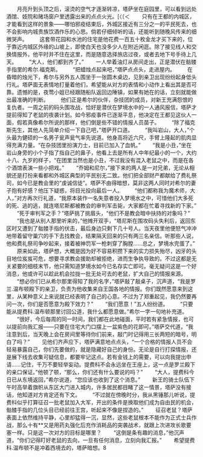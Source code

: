 　　月亮升到头顶之后，滚烫的空气才逐渐转凉，塔萨坐在庭园里，可以看到远处酒馆、妓院和赌场窗户里透露出来的点点火光。[〈〔＜
　　只有在王都的内城区，才能看到这样的景象——哪怕邪疫结束后，外城区接近有三分之一的平民死去，也不会影响内城贵族饮酒作乐的心思。倘若仔细倾听的话，还能听到随晚风传来的细微哭声。
　　这套带花园和水池的住宅是他花费一百五十枚金龙才买下来的，位于靠近内城区外缘的山坡上，即使白天也没多少人在附近闲逛。除了接见线人和交换情报外，他平时并不住在这里，而是随意选择旅店过夜，或者去地下号手待上几天。
　　“大人，他们都到齐了。”
　　一人举着油灯从房间走出，正是潜伏在骷髅手指里的希尔.福克斯。
　　“把蜡烛点起来吧，”塔萨点点头，走进屋内。
　　在昏暗的烛光下，希尔与另外五人围坐于一张圆木桌边，见到亲卫出现纷纷起身低头行礼。塔萨面无表情地打量着他们，希望能从对方的表情和小动作上看出其是否可靠。遗憾的是，夜莺小姐已经跟随船队返回边陲镇，如果有她在的话，立刻就能做出最准确的判断。
　　他们正是希尔的伙伴，杂技团的成员，对新王充满怨恨的复仇者。一周之前的码头围攻战，恰好是潜伏在梦境水中的一人通风报信，塔萨才提前得知了老鼠的夜袭计划。如今邪疫事件已逐渐平息，他决定在王都见这伙人一面，假若真像希尔所说的那样，他们倒是些不错的情报人员苗子。
　　“除了福克斯先生，其他人先简单介绍一下自己吧，”塔萨开口道。
　　“我叫岩山，大人，”个头最为健硕的一名男子瓮声瓮气率先说道。他身高将近六尺，手臂上隆起的肌肉显得充满力量。“在杂技团里扮演力士，目前已加入了血帆。”
　　“我是小丑，”坐在岩山身旁的小个子指了指自己的鼻子，他看上去是所有人中年纪最小的一个，大约十八、九岁的样子，“在团里当然也是小丑，不过我没有混入老鼠之中，而是在各个酒馆表演一些小把戏。”
　　“乔姆和尼尔，”接下来的两人是一对兄弟，无论从相貌还是打扮来看都和外城区典型的平民别无二致。他们把全部财产都献给了费礼祭司，如今已是教会里的“虔诚信徒”。塔萨不由得暗想，莫非这两人同时对希尔的妻子抱有好感？他压下疑惑，将目光投向最后一人。
　　“他们都称我为魔术师，大人，”对方再次行礼道，“我原本装作一名失意者投入梦境水之中，可惜他们大多死的死、逃的逃，就连塔尼斯都被教会的审判军击毙，大家都在忙着寻找新的下家。”
　　“死于审判军之手？”塔萨挑了挑眉头，“他们不是教会暗中扶持的对象吗？”
　　“我也是从别人那里听来的，”他摊开双手，“塔尼斯在围攻码头失利后，返回东区时又遭到了骷髅手指的伏击，最后身边只剩下几十号人。当天夜里他便怒气冲冲地带着留守巢穴的手下去找教会，结果隔天回来的只有两三名亲信。听那些人说，他和费礼祭司争吵起来，接着被神罚军一枪刺穿了胸膛……总之，梦境水完蛋了。”
　　原来如此，塔萨想，大概是因为好不容易积攒下来的实力损失殆尽，凶牙的头目地位岌岌可危，想要寻求教会援助却被拒绝，进而生争执导致的。不过这都是无关紧要的细枝末节，他只需知道梦境水如今已名存实亡即可。毫无疑问这是一个好消息，他或许可以趁此机会拉拢一批无处可去的老鼠，扩大自己的情报来源。
　　“想必你们已从希尔那里得知了我的名字，”塔萨敲了敲桌子，沉声道，“我是罗兰.温布顿殿下的亲卫，负责为他收集来自王国各地的情报。你们既然愿意来到这里，从某种意义上来说就已经表明了自己的心意。不过为了郑重起见，我仍然要再问一次，你们是否愿意为殿下效力？”
　　“我们愿意！”五人纷纷道。
　　“只要能从提费科.温布顿那里讨回公道，我什么都愿意做。”希尔一字一句地补充道。
　　“很好，今后每周的同一时间，我们都在此地碰面，平时若有紧急情报，也可以提前向我汇报——只要在住宅大门口摆上一盆紫色的花即可。”塔萨交代道，“我注意到后，当天晚上会在房间里等待你们前来，敲门时记得用三长两短的暗号，明白了吗？”
　　见他们齐声应下，塔萨满意地点点头，“一个合格的情报人员不会轻易暴露自己，你们先要做的，就是隐藏好自己的身份。无论是自行打探情报，还是展下线去收集可疑信息，都要牢记这点。若有金钱上的需要，可以向我提出申请……记住，千万不要轻举妄动。提费科不会永远坐在王座上，这一点是罗兰殿下的亲口保证。”他顿了顿，“那么，你们还有什么要说的吗？”
　　“大人，提费科今日已从东境返回，”希尔说道，“您应该也收到了这个消息。”
　　新王的骑士队伍下午时高举着旗帜从东区大门进入城内，许多居民都目睹了这一情景，塔萨没有接话，他知道对方肯定还有下文。
　　“不过就在傍晚时分，我从黑锤那儿听说，提费科似乎打算征召一批老鼠加入大军，开出的条件是换取他们成为自由民的机会，骷髅手指的几位头目已经前往王宫，听起来不像是捏造的。”
　　征召老鼠？塔萨表面上依然维持平静，心里却猛得一沉，显然，这些老鼠根本不能作为正式士兵作战，那么十有**又是用药丸强化后充作消耗品的突袭战术，就跟上次进攻长歌要塞一样。只是这一次对方的目标是哪里？
　　“这倒是条有趣的消息，”他沉声道，“你们记得盯好老鼠的去向，一旦有任何消息，立刻向我汇报。”
　　希望提费科.温布顿不是冲着西境去的，塔萨暗想。8
　　